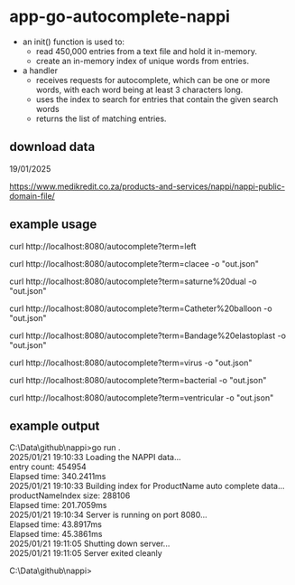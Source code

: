 # app-go-autocomplete-nappi

* an init() function is used to:
  * read 450,000 entries from a text file and hold it in-memory.
  * create an in-memory index of unique words from entries.
* a handler
  * receives requests for autocomplete, which can be one or more words, with each word being at least 3 characters long.
  * uses the index to search for entries that contain the given search words
  * returns the list of matching entries.

## download data

19/01/2025

https://www.medikredit.co.za/products-and-services/nappi/nappi-public-domain-file/


## example usage

curl http://localhost:8080/autocomplete?term=left

curl http://localhost:8080/autocomplete?term=clacee -o "out.json"

curl http://localhost:8080/autocomplete?term=saturne%20dual -o "out.json"

curl http://localhost:8080/autocomplete?term=Catheter%20balloon -o "out.json"

curl http://localhost:8080/autocomplete?term=Bandage%20elastoplast -o "out.json"

curl http://localhost:8080/autocomplete?term=virus -o "out.json"

curl http://localhost:8080/autocomplete?term=bacterial -o "out.json"

curl http://localhost:8080/autocomplete?term=ventricular -o "out.json"


## example output

C:\Data\github\nappi>go run .  
2025/01/21 19:10:33 Loading the NAPPI data...  
entry count: 454954  
Elapsed time: 340.2411ms  
2025/01/21 19:10:33 Building index for ProductName auto complete data...  
productNameIndex size: 288106  
Elapsed time: 201.7059ms  
2025/01/21 19:10:34 Server is running on port 8080...  
Elapsed time: 43.8917ms  
Elapsed time: 45.3861ms  
2025/01/21 19:11:05 Shutting down server...  
2025/01/21 19:11:05 Server exited cleanly

C:\Data\github\nappi>
